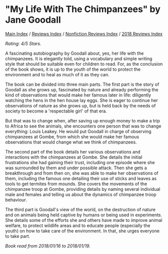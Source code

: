 # "My Life With The Chimpanzees" by Jane Goodall

[Main Index](../../../README.md) / [Reviews Index](../../README.md) / [Nonfiction Reviews Index](../README.md) / [2018 Reviews Index](README.md)

*Rating: 4/5 Stars.*

A fascinating autobiography by Goodall about, yes, her life with the chimpanzees. It is elegantly told, using a vocabulary and simple writing style that should be suitable even for children to read. For, as the conclusion of the book shows, it is up to the youth of the world to protect the environment and to heal as much of it as they can.

The book can be divided into three main parts. The first part is the story of Goodall as she grows up, fascinated by nature and already performing the kind of observations that would make her famous later in life: diligently watching the hens in the hen house lay eggs. She is eager to continue her observations of nature as she grows up, but is held back by the needs of society to become a 'respectable girl' of that era.

But that was to change when, after saving up enough money to make a trip to Africa to see the animals, she encounters one person that was to change everything: Louis Leakey. He would put Goodall in charge of observing chimpanzees at Gombe, from which she would make her famous observations that would change what we think of chimpanzees.

The second part of the book details her various observations and interactions with the chimpanzees at Gombe. She details the initial frustrations she had gaining their trust, including one episode where she was surrounded by them and under possible attack. Then she gets a breakthrough and from then on, she was able to make her observations of them, including the famous one detailing their use of sticks and leaves as tools to get termites from mounds. She covers the movements of the chimpanzee troop at Gombe, providing details by naming several individual male and females and telling us about the dynamics of chimpanzee troop behaviour.

The third part is Goodall's view of the world, on the destruction of nature and on animals being held captive by humans or being used in experiments. She details some of the efforts she and others have made to improve animal welfare, to protect wildlife areas and to educate people (especially the youth) on how to take care of the environment. In that, she urges everyone to take part.

*Book read from 2018/01/16 to 2018/01/19.*
